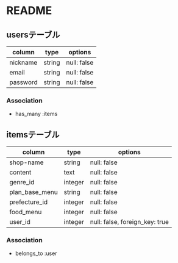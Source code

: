 # README

## usersテーブル

| column              | type   | options     |
| ------------------- | ------ | ----------- |
| nickname            | string | null: false |
| email               | string | null: false |
| password            | string | null: false |


### Association

- has_many :items


## itemsテーブル

| column          | type    | options                        |
| --------------- | ------- | ------------------------------ |
| shop-name       | string  | null: false                    |
| content         | text    | null: false                    |
| genre_id        | integer | null: false                    |
| plan_base_menu  | string  | null: false                    |
| prefecture_id   | integer | null: false                    |
| food_menu       | integer | null: false                    |
| user_id         | integer | null: false, foreign_key: true |


### Association

- belongs_to :user

